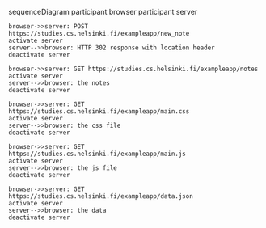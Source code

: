 sequenceDiagram
    participant browser
    participant server
    
    browser->>server: POST https://studies.cs.helsinki.fi/exampleapp/new_note
    activate server
    server-->>browser: HTTP 302 response with location header
    deactivate server
    
    browser->>server: GET https://studies.cs.helsinki.fi/exampleapp/notes
    activate server
    server-->>browser: the notes
    deactivate server
    
    browser->>server: GET https://studies.cs.helsinki.fi/exampleapp/main.css
    activate server
    server-->>browser: the css file
    deactivate server

    browser->>server: GET https://studies.cs.helsinki.fi/exampleapp/main.js
    activate server
    server-->>browser: the js file
    deactivate server
    
    browser->>server: GET https://studies.cs.helsinki.fi/exampleapp/data.json
    activate server
    server-->>browser: the data
    deactivate server    
